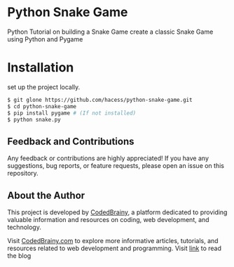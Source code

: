 # Python Snake Game
Python Tutorial on building a Snake Game
create a classic Snake Game using Python and Pygame
# Installation

set up the project locally.

```bash
$ git glone https://github.com/hacess/python-snake-game.git
$ cd python-snake-game
$ pip install pygame # (If not installed)
$ python snake.py
```

## Feedback and Contributions

Any feedback or contributions are highly appreciated! If you have any suggestions, bug reports, or feature requests, please open an issue on this repository.

## About the Author

This project is developed by [CodedBrainy](https://www.codedbrainy.com), a platform dedicated to providing valuable information and resources on coding, web development, and technology.

Visit [CodedBrainy.com](https://www.codedbrainy.com) to explore more informative articles, tutorials, and resources related to web development and programming.
Visit [link](https://www.codedbrainy.com/python-tutorial-building-a-snake-game-step-by-step/) to read the blog
